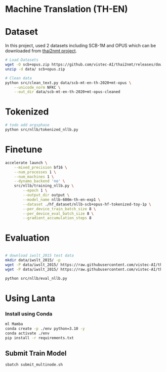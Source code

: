 # Machine Translation (TH-EN)

# Dataset
In this project, used 2 datasets including SCB-1M and OPUS which can be downloaded from [thai2nmt project](https://github.com/vistec-AI/thai2nmt/releases/tag/scb-mt-en-th-2020%2Bmt-opus_v1.0).

```bash
# Load Datasets
wget -O scb+opus.zip https://github.com/vistec-AI/thai2nmt/releases/download/scb-mt-en-th-2020%2Bmt-opus_v1.0/scb-mt-en-th-2020+mt-opus.zip
unzip -d data/ scb+opus.zip

# Clean data
python src/clean_text.py data/scb-mt-en-th-2020+mt-opus \
    --unicode_norm NFKC \
    --out_dir data/scb-mt-en-th-2020+mt-opus-cleaned
```

# Tokenized
```bash
# todo add argsphase
python src/nllb/tokenized_nllb.py 
```

# Finetune

```bash
accelerate launch \
    --mixed_precision bf16 \
    --num_processes 1 \
    --num_machines 1 \
    --dynamo_backend 'no' \
    src/nllb/training_nllb.py \
        --epoch 1 \
        --output_dir output \
        --model_name nllb-600m-th-en-exp1 \
        --dataset ./hf_dataset/nllb-scb+opus-hf-tokenized-toy-1p \
        --per_device_train_batch_size 8 \
        --per_device_eval_batch_size 8 \
        --gradient_accumulation_steps 8
```

# Evaluation
```bash

# download iwslt_2015 test data
mkdir data/iwslt_2015/ -p
wget -P data/iwslt_2015/ https://raw.githubusercontent.com/vistec-AI/thai2nmt/master/iwslt_2015/test/tst2010-2013_th-en.en
wget -P data/iwslt_2015/ https://raw.githubusercontent.com/vistec-AI/thai2nmt/master/iwslt_2015/test/tst2010-2013_th-en.th

python src/nllb/eval_nllb.py
```

# Using Lanta 
### Install using Conda

```bash
ml Mamba
conda create -p ./env python=3.10 -y
conda activate ./env
pip install -r requirements.txt
```

## Submit Train Model

```bash
sbatch submit_multinode.sh
```